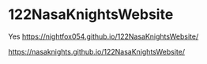 # 122NasaKnightsWebsite
Yes
https://nightfox054.github.io/122NasaKnightsWebsite/

https://nasaknights.github.io/122NasaKnightsWebsite/
